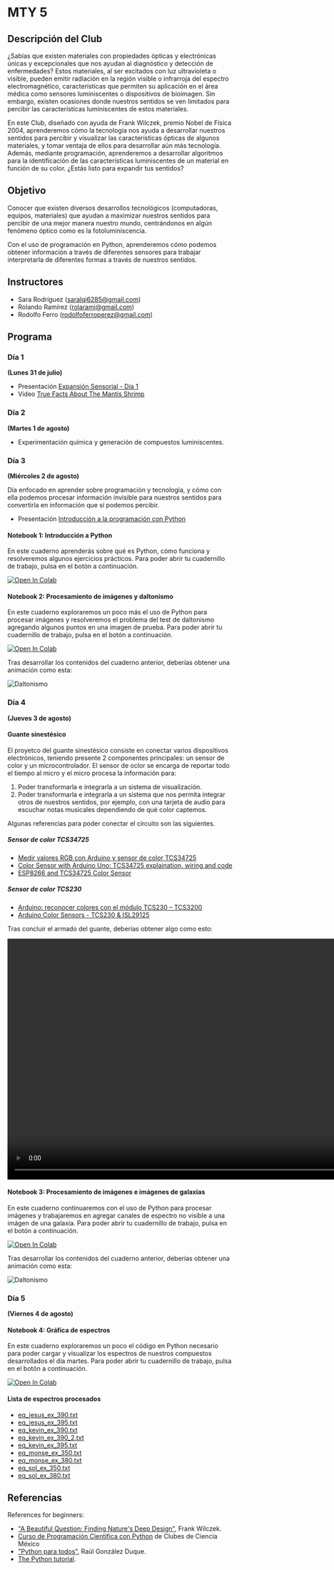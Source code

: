 # MTY 5

## Descripción del Club

¿Sabías que existen materiales con propiedades ópticas y electrónicas únicas y excepcionales que nos ayudan al diagnóstico y detección de enfermedades? Estos materiales, al ser excitados con luz ultravioleta o visible, pueden emitir radiación en la región visible o infrarroja del espectro electromagnético, características que permiten su aplicación en el área médica como sensores luminiscentes o dispositivos de bioimagen. Sin embargo, existen ocasiones donde nuestros sentidos se ven limitados para percibir las características luminiscentes de estos materiales. 

En este Club, diseñado con ayuda de Frank Wilczek, premio Nobel de Física 2004, aprenderemos cómo la tecnología nos ayuda a desarrollar nuestros sentidos para percibir y visualizar las características ópticas de algunos materiales, y tomar ventaja de ellos para desarrollar aún más tecnología. Además, mediante programación, aprenderemos a desarrollar algoritmos para la identificación de las características luminiscentes de un material en función de su color. ¿Estás listo para expandir tus sentidos?

## Objetivo

Conocer que existen diversos desarrollos tecnológicos (computadoras, equipos, materiales) que ayudan a maximizar nuestros sentidos para percibir de una mejor manera nuestro mundo, centrándonos en algún fenómeno óptico como es la fotoluminiscencia.

Con el uso de programación en Python, aprenderemos cómo podemos obtener información a través de diferentes sensores para trabajar interpretarla de diferentes formas a través de nuestros sentidos.


## Instructores

- Sara Rodríguez ([saralqi6285@gmail.com](mailto:saralqi6285@gmail.com))
- Rolando Ramírez ([rolarami@gmail.com](mailto:rolarami@gmail.com))
- Rodolfo Ferro ([rodolfoferroperez@gmail.com](mailto:rodolfoferroperez@gmail.com))

## Programa

### Día 1
**(Lunes 31 de julio)**

- Presentación [Expansión Sensorial - Día 1](https://docs.google.com/presentation/d/e/2PACX-1vQp0WSu_0uJF6ZbJPE9lQRh1pr2XsIV8hnbBSRaAT2zodIHngtjNKXbmqyeTnHTbGV1NAhsV4L9OjR9/pub?start=false&loop=false&delayms=3000)
- Video [True Facts About The Mantis Shrimp](https://www.youtube.com/watch?v=F5FEj9U-CJM)


### Día 2
**(Martes 1 de agosto)**

- Experimentación química y generación de compuestos luminiscentes.

### Día 3
**(Miércoles 2 de agosto)**

Día enfocado en aprender sobre programación y tecnología, y cómo con ella podemos procesar información invisible para nuestros sentidos para convertirla en información que sí podemos percibir.

- Presentación [Introducción a la programación con Python](https://docs.google.com/presentation/d/e/2PACX-1vRC-rhtScubGmUgGf__fMhQvr7nofTJ06YVH1b-_gavbHJUJqrrbRlqkKIsrxaYm33lbbrTGcH15YN6/pub?start=false&loop=false&delayms=3000)

#### Notebook 1: Introducción a Python

En este cuaderno aprenderás sobre qué es Python, cómo funciona y resolveremos algunos ejercicios prácticos. Para poder abrir tu cuadernillo de trabajo, pulsa en el botón a continuación.

<a href="https://colab.research.google.com/github/RodolfoFerro/expansion-sesorial/blob/main/notebooks/Introducci%C3%B3n_a_Python.ipynb" target="_blank"><img src="https://colab.research.google.com/assets/colab-badge.svg" alt="Open In Colab"/></a>

#### Notebook 2: Procesamiento de imágenes y daltonismo

En este cuaderno exploraremos un poco más el uso de Python para procesar imágenes y resolveremos el problema del test de daltonismo agregando algunos puntos en una imagen de prueba. Para poder abrir tu cuadernillo de trabajo, pulsa en el botón a continuación.

<a href="https://colab.research.google.com/github/RodolfoFerro/expansion-sesorial/blob/main/notebooks/Procesamiento_de_im%C3%A1genes_y_daltonismo.ipynb" target="_blank"><img src="https://colab.research.google.com/assets/colab-badge.svg" alt="Open In Colab"/></a>

Tras desarrollar los contenidos del cuaderno anterior, deberías obtener una animación como esta:

![Daltonismo](https://rodolfoferro.xyz/expansion-sensorial/assets/images/daltonismo.gif)


### Día 4
**(Jueves 3 de agosto)**

#### Guante sinestésico

El proyetco del guante sinestésico consiste en conectar varios dispositivos electrónicos, teniendo presente 2 componentes principales: un sensor de color y un microcontrolador. El sensor de oclor se encarga de reportar todo el tiempo al micro y el micro procesa la información para:

1. Poder transformarla e integrarla a un sistema de visualización.
2. Poder transformarla e integrarla a un sistema que nos permita integrar otros de nuestros sentidos, por ejemplo, con una tarjeta de audio para escuchar notas musicales dependiendo de qué color captemos.

Algunas referencias para poder conectar el circuito son las siguientes.

##### Sensor de color TCS34725

- [Medir valores RGB con Arduino y sensor de color TCS34725](https://www.luisllamas.es/arduino-sensor-color-rgb-tcs34725/)
- [Color Sensor with Arduino Uno: TCS34725 explaination, wiring and code](https://peppe8o.com/color-sensor-with-arduino-uno-tcs34725-explaination-wiring-and-code/)
- [ESP8266 and TCS34725 Color Sensor](http://www.esp8266learning.com/esp8266-tcs34725-color-sensor.php)

##### Sensor de color TCS230

- [Arduino: reconocer colores con el módulo TCS230 – TCS3200](https://robots-argentina.com.ar/didactica/arduino-reconocer-colores-con-el-modulo-tcs230/)
- [Arduino Color Sensors - TCS230 & ISL29125](https://www.youtube.com/watch?v=MwdANEcTiPY)

Tras concluir el armado del guante, deberías obtener algo como esto:

<video width="960" height="540" controls>
    <source src="https://rodolfoferro.xyz/expansion-sensorial/assets/video/VID_20230726_154651.mp4" type="video/mp4">
Your browser does not support the video tag.
</video>


#### Notebook 3: Procesamiento de imágenes e imágenes de galaxias

En este cuaderno continuaremos con el uso de Python para procesar imágenes y trabajaremos en agregar canales de espectro no visible a una imágen de una galaxia. Para poder abrir tu cuadernillo de trabajo, pulsa en el botón a continuación.

<a href="https://colab.research.google.com/github/RodolfoFerro/expansion-sesorial/blob/main/notebooks/Procesamiento_de_im%C3%A1genes_e_im%C3%A1genes_de_galaxias.ipynb" target="_blank"><img src="https://colab.research.google.com/assets/colab-badge.svg" alt="Open In Colab"/></a>

Tras desarrollar los contenidos del cuaderno anterior, deberías obtener una animación como esta:

![Daltonismo](https://rodolfoferro.xyz/expansion-sensorial/assets/images/pelicula_UV_IR.gif)

### Día 5
**(Viernes 4 de agosto)**

#### Notebook 4: Gráfica de espectros

En este cuaderno exploraremos un poco el código en Python necesario para poder cargar y visualizar los espectros de nuestros compuestos desarrollados el día martes. Para poder abrir tu cuadernillo de trabajo, pulsa en el botón a continuación.

<a href="https://colab.research.google.com/github/RodolfoFerro/expansion-sensorial/blob/main/notebooks/Gr%C3%A1fica_de_espectro.ipynb" target="_blank"><img src="https://colab.research.google.com/assets/colab-badge.svg" alt="Open In Colab"/></a>

#### Lista de espectros procesados

- [eq_jesus_ex_390.txt](https://rodolfoferro.xyz/expansion-sensorial/assets/espectros/eq_jesus_ex_390.txt)
- [eq_jesus_ex_395.txt](https://rodolfoferro.xyz/expansion-sensorial/assets/espectros/eq_jesus_ex_395.txt)
- [eq_kevin_ex_390.txt](https://rodolfoferro.xyz/expansion-sensorial/assets/espectros/eq_kevin_ex_390.txt)
- [eq_kevin_ex_390_2.txt](https://rodolfoferro.xyz/expansion-sensorial/assets/espectros/eq_kevin_ex_390_2.txt)
- [eq_kevin_ex_395.txt](https://rodolfoferro.xyz/expansion-sensorial/assets/espectros/eq_kevin_ex_395.txt)
- [eq_monse_ex_350.txt](https://rodolfoferro.xyz/expansion-sensorial/assets/espectros/eq_monse_ex_350.txt)
- [eq_monse_ex_380.txt](https://rodolfoferro.xyz/expansion-sensorial/assets/espectros/eq_monse_ex_380.txt)
- [eq_sol_ex_350.txt](https://rodolfoferro.xyz/expansion-sensorial/assets/espectros/eq_sol_ex_350.txt)
- [eq_sol_ex_380.txt](https://rodolfoferro.xyz/expansion-sensorial/assets/espectros/eq_sol_ex_380.txt)


## Referencias


References for beginners:
- ["A Beautiful Question: Finding Nature's Deep Design"](https://www.amazon.com.mx/Beautiful-Question-Finding-Natures-Design/dp/0143109367/), Frank Wilczek.
- [Curso de Programación Científica con Python](https://futurelab.mx/cdecmx/) de Clubes de Ciencia México
- ["Python para todos"](https://launchpadlibrarian.net/18980633/Python%20para%20todos.pdf), Raúl González Duque.
- [The Python tutorial](https://docs.python.org/3/tutorial/index.html).
